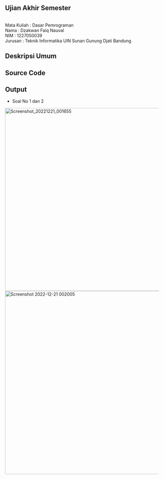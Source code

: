 ## Ujian Akhir Semester 
<br>Mata Kuliah 	: Dasar Pemrograman
<br> Nama		: Dzakwan Faiq Nauval
<br>NIM		:	1227050039
<br>Jurusan		: Teknik Informatika UIN Sunan Gunung Djati Bandung 

## Deskripsi Umum

## Source Code

## Output
- Soal No 1 dan 2
<img width="597" alt="Screenshot_20221221_001655" src="https://user-images.githubusercontent.com/121118106/208793694-f979ac9a-802b-40b1-b377-913b2fd4191a.png">
<img width="598" alt="Screenshot 2022-12-21 002005" src="https://user-images.githubusercontent.com/121118106/208793791-29a21e2c-c76d-4f4e-8ab6-a064b7d327ef.png">
